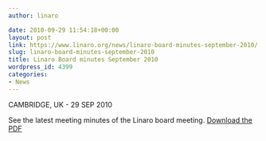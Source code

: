 ```yaml
---
author: linaro

date: 2010-09-29 11:54:18+00:00
layout: post
link: https://www.linaro.org/news/linaro-board-minutes-september-2010/
slug: linaro-board-minutes-september-2010
title: Linaro Board minutes September 2010
wordpress_id: 4399
categories:
- News
---
```


CAMBRIDGE, UK - 29 SEP 2010

See the latest meeting minutes of the Linaro board meeting. [Download the PDF](http://www.linaro.org/assets/Linaro-Board-Minutes-2010-09-OPEN-Publish-Final.pdf)
